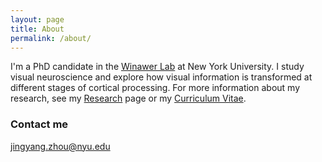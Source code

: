 ```yaml
---
layout: page
title: About
permalink: /about/
---
```


I'm a PhD candidate in the [Winawer Lab](https://wp.nyu.edu/winawerlab/) at
New York University. I study visual neuroscience and explore how visual information is transformed at different stages of cortical processing. For more information about my research, see my
[Research]({{site.baseurl}}/research/) page or my [Curriculum
Vitae]({{site.baseurl}}/cv/).

### Contact me

[jingyang.zhou@nyu.edu](mailto:jingyang.zhou@nyu.edu)  

